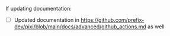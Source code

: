 If updating documentation:

- [ ] Updated documentation in https://github.com/prefix-dev/pixi/blob/main/docs/advanced/github_actions.md as well
